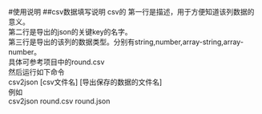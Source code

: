 #使用说明
##csv数据填写说明
csv的
第一行是描述，用于方便知道该列数据的意义。<br>
第二行是导出的json的关键key的名字。<br>
第三行是导出的该列的数据类型。分别有string,number,array-string,array-number。<br>
具体可参考项目中的round.csv<br>
然后运行如下命令<br>
csv2json [csv文件名] [导出保存的数据的文件名]<br>
例如<br>csv2json round.csv round.json<br>